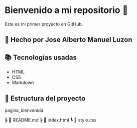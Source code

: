 # Bienvenido a mi repositorio 🚀
Este es mi primer proyecto en GitHub.
## 👤 Hecho por Jose Alberto Manuel Luzon

## 📚 Tecnologías usadas
- HTML
- CSS
- Markdown
## 📁 Estructura del proyecto

pagina_bienvenida

┣ 📄 README.md
┣ 📄 index.html
┗ 📄 style.css
